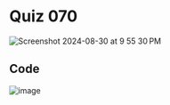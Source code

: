 # Quiz 070

<img width="max" alt="Screenshot 2024-08-30 at 9 55 30 PM" src="https://github.com/user-attachments/assets/59510aa5-381d-4240-9c40-5a0e3714b6e9">

## Code

![image](https://github.com/user-attachments/assets/6d237bc5-1043-44b1-b5a6-976ce8b0f4ca)
